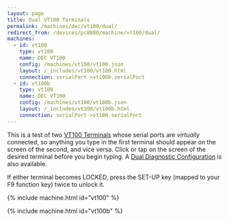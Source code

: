 ```yaml
---
layout: page
title: Dual VT100 Terminals
permalink: /machines/dec/vt100/dual/
redirect_from: /devices/pc8080/machine/vt100/dual/
machines:
  - id: vt100
    type: vt100
    name: DEC VT100
    config: /machines/vt100/vt100.json
    layout: /_includes/vt100/vt100.html
    connection: serialPort->vt100b.serialPort
  - id: vt100b
    type: vt100
    name: DEC VT100
    config: /machines/vt100/vt100b.json
    layout: /_includes/vt100/vt100b.html
    connection: serialPort->vt100.serialPort
---
```


This is a test of two [VT100 Terminals](../) whose serial ports are *virtually* connected, so anything you type in the first
terminal should appear on the screen of the second, and vice versa.  Click or tap on the screen of the desired terminal before
you begin typing.  A [Dual Diagnostic Configuration](debugger/) is also available.

If either terminal becomes LOCKED, press the SET-UP key (mapped to your F9 function key) twice to unlock it. 

{% include machine.html id="vt100" %}

{% include machine.html id="vt100b" %}
